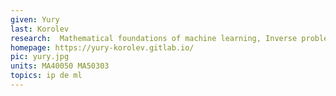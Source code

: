 ```yaml
---
given: Yury
last: Korolev
research:  Mathematical foundations of machine learning, Inverse problems and imaging, Calculus of variations
homepage: https://yury-korolev.gitlab.io/
pic: yury.jpg
units: MA40050 MA50303
topics: ip de ml 
---
```


